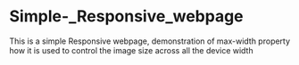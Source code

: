 # Simple-_Responsive_webpage
This is a simple Responsive webpage, demonstration of max-width property how it is used to control the image size across all the device width
